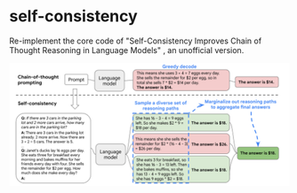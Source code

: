 # self-consistency
Re-implement the core code of "Self-Consistency Improves Chain of Thought Reasoning in Language Models" , an unofficial version.

![self-consistency](/self-consistency.png "elf_consistency")
